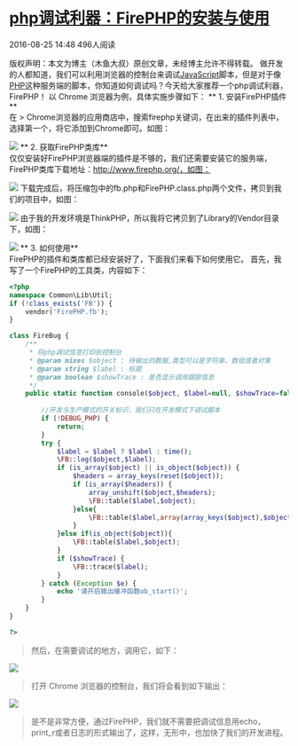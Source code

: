 # [php调试利器：FirePHP的安装与使用][0]

 2016-08-25 14:48  496人阅读  

版权声明：本文为博主（木鱼大叔）原创文章，未经博主允许不得转载。
 做开发的人都知道，我们可以利用浏览器的控制台来调试[JavaScript][6]脚本，但是对于像[PHP][7]这种服务端的脚本，你知道如何调试吗？今天给大家推荐一个php调试利器，FirePHP！
 以 Chrome 浏览器为例，具体实施步骤如下：
** 1. 安装FirePHP插件**  
 在 > Chrome浏览器的应用商店中，搜索firephp关键词，在出来的插件列表中，选择第一个，将它添加到Chrome即可。如图：

![][8]
** 2. 获取FirePHP类库**  
 仅仅安装好FirePHP浏览器端的插件是不够的，我们还需要安装它的服务端，FirePHP类库下载地址：http://www.firephp.org/，如图：

 

![][9]
 下载完成后，将压缩包中的fb.php和FirePHP.class.php两个文件，拷贝到我们的项目中，如图：

 

![][10]
 由于我的开发环境是ThinkPHP，所以我将它拷贝到了Library的Vendor目录下，如图：

 

![][11]
** 3. 如何使用**  
 FirePHP的插件和类库都已经安装好了，下面我们来看下如何使用它。
 首先，我写了一个FirePHP的工具类，内容如下：


```php
<?php
namespace Common\Lib\Util;
if (!class_exists('FB')) {
    vendor('FirePHP.fb');
}

class FireBug {
    /**
     * 将php调试信息打印到控制台
     * @param mixes $object : 待输出的数据,类型可以是字符串、数组或者对象
     * @param string $label : 标题
     * @param boolean $showTrace : 是否显示调用跟踪信息
     */ 
    public static function console($object, $label=null, $showTrace=false){
        
        //开发与生产模式的开关标识，我们只在开发模式下调试脚本
        if (!DEBUG_PHP) {
            return;
        }
        try {
            $label = $label ? $label : time();
            \FB::log($object,$label);
            if (is_array($object) || is_object($object)) {
                $headers = array_keys(reset($object));
                if (is_array($headers)) {
                    array_unshift($object,$headers);
                    \FB::table($label,$object);
                }else{
                    \FB::table($label,array(array_keys($object),$object));
                }
            }else if(is_object($object)){
                \FB::table($label,$object);
            }
            if ($showTrace) {
                \FB::trace($label);
            }
        } catch (Exception $e) {
            echo '请开启输出缓冲函数ob_start()';
        }
    }
}

?>
```
> 然后，在需要调试的地方，调用它，如下：

 

![][13]

> 打开 Chrome 浏览器的控制台，我们将会看到如下输出：

 

![][14]

> 是不是非常方便，通过FirePHP，我们就不需要把调试信息用echo，print_r或者日志的形式输出了，这样，无形中，也加快了我们的开发进程。

[0]: https://blog.csdn.net/tdcqfyl/article/details/52314470
[1]: http://www.csdn.net/tag/firephp
[6]: http://lib.csdn.net/base/javascript
[7]: http://lib.csdn.net/base/php
[8]: http://img.blog.csdn.net/20160825145505313
[9]: http://img.blog.csdn.net/20160825150024585
[10]: http://img.blog.csdn.net/20160825150433185
[11]: http://img.blog.csdn.net/20160825150751080
[12]: #
[13]: http://img.blog.csdn.net/20160825151423711
[14]: http://img.blog.csdn.net/20160825151816040